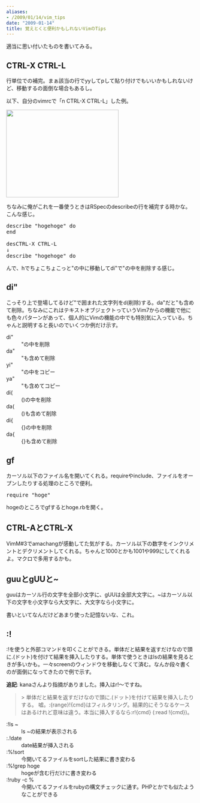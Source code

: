 ```yaml
---
aliases:
- /2009/01/14/vim_tips
date: "2009-01-14"
title: 覚えとくと便利かもしれないVimのTips
---
```

適当に思い付いたものを書いてみる。

<h2>CTRL-X CTRL-L</h2>
行単位での補完。まぁ該当の行でyyしてpして貼り付けでもいいかもしれないけど、移動するの面倒な場合もあるし。

以下、自分のvimrcで「n CTRL-X CTRL-L」した例。

<a href="http://ukstudio.jp/wp-content/uploads/2009/01/c-xc-l.jpg"><img src="http://ukstudio.jp/wp-content/uploads/2009/01/c-xc-l.jpg" alt="" title="c-xc-l" width="300" height="234" class="alignnone size-medium wp-image-294" /></a>

ちなみに俺がこれを一番使うときはRSpecのdescribeの行を補完する時かな。こんな感じ。

<pre lang="ruby">
describe "hogehoge" do
end

desCTRL-X CTRL-L
↓
describe "hogehoge" do
</pre>

んで、hでちょこちょこっと"の中に移動してdi"で"の中を削除する感じ。

<h2>di"</h2>
こっそり上で登場してるけど"で囲まれた文字列をd(削除)する。da"だと"も含めて削除。ちなみにこれはテキストオブジェクトっていうVim7からの機能で他にも色々パターンがあって、個人的にVimの機能の中でも特別気に入っている。ちゃんと説明すると長いのでいくつか例だけ示す。

<dl>
<dt>di"</dt>
<dd>"の中を削除</dd>
<dt>da"</dt>
<dd>"も含めて削除</dd>
<dt>yi"</dt>
<dd>"の中をコピー</dd>
<dt>ya"</dt>
<dd>"も含めてコピー</dd>
<dt>di(</dt>
<dd>()の中を削除</dd>
<dt>da(</dt>
<dd>()も含めて削除</dd>
<dt>di{</dt>
<dd>{}の中を削除</dd>
<dt>da{</dt>
<dd>{}も含めて削除</dd>
</dl>

<h2>gf</h2>
カーソル以下のファイル名を開いてくれる。requireやinclude、ファイルをオープンしたりする処理のところで便利。

<pre lang="ruby">
require "hoge"
</pre>

hogeのところでgfするとhoge.rbを開く。

<h2>CTRL-AとCTRL-X</h2>
VimM#3でamachangが感動してた気がする。カーソル以下の数字をインクリメントとデクリメントしてくれる。ちゃんと1000とかも1001や999にしてくれるよ。マクロで多用するかも。

<h2>guuとgUUと~</h2>
guuはカーソル行の文字を全部小文字に、gUUは全部大文字に。~はカーソル以下の文字を小文字なら大文字に、大文字なら小文字に。

書いといてなんだけどあまり使った記憶ないな、これ。

<h2>:!</h2>
:!を使うと外部コマンドを叩くことができる。単体だと結果を返すだけなので頭に.(ドット)を付けて結果を挿入したりする。単体で使うときはlsの結果を見るときが多いかも。一々screenのウィンドウを移動しなくて済む。なんか段々書くのが面倒になってきたので例で示す。

<strong>追記</strong>: kanaさんより指摘がありました。挿入はr!〜ですね。

<blockquote>
> 単体だと結果を返すだけなので頭に.(ドット)を付けて結果を挿入したりする。
嘘。:{range}!{cmd}はフィルタリング。結果的にそうなるケースはあるけれど意味は違う。本当に挿入するなら:r!{cmd} (:read !{cmd})。
</blockquote>
<dl>
<dt>:!ls ~</dt>
<dd>ls ~の結果が表示される</dd>
<dt>:.!date </dt>
<dd>date結果が挿入される</dd>
<dt>:%!sort</dt>
<dd>今開いてるファイルをsortした結果に書き変わる</dd>
<dt>:%!grep hoge</dt>
<dd>hogeが含む行だけに書き変わる</dd>
<dt>:!ruby -c %</dt>
<dd>今開いてるファイルをrubyの構文チェックに通す。PHPとかでも似たようなことができる</dd>
</dl>